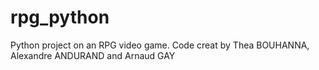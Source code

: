 # rpg_python
Python project on an RPG video game. 
Code creat by Thea BOUHANNA, Alexandre ANDURAND and Arnaud GAY

